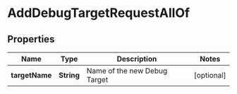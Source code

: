 

# AddDebugTargetRequestAllOf


## Properties

| Name | Type | Description | Notes |
|------------ | ------------- | ------------- | -------------|
|**targetName** | **String** | Name of the new Debug Target |  [optional] |



